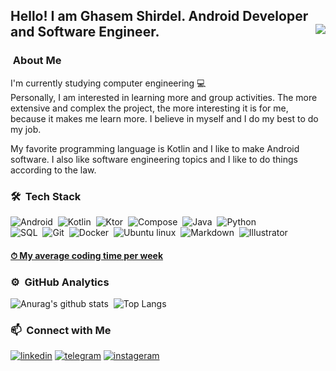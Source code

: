 ## Hello! I am Ghasem Shirdel. Android Developer and Software Engineer. <img align="right" src="https://komarev.com/ghpvc/?username=jakode2020&color=269077">
### &nbsp;About Me
I'm currently studying computer engineering 💻 </br>
Personally, I am interested in learning more and group activities. The more extensive and complex the project, the more interesting it is for me, because it makes me learn more. I believe in myself and I do my best to do my job.</br>

My favorite programming language is Kotlin and I like to make Android software. I also like software engineering topics and I like to do things according to the law.</br>

### 🛠 &nbsp;Tech Stack
![Android](https://img.shields.io/badge/-Android-141a20?style=flat&logo=Android&logoColor=FFA518)&nbsp;
![Kotlin](https://img.shields.io/badge/-Kotlin-141a20?style=flat&logo=Kotlin&logoColor=FFA518)&nbsp;
![Ktor](https://img.shields.io/badge/-Ktor_Framwork-141a20?style=flat&logo=ktor)&nbsp;
![Compose](https://img.shields.io/badge/-Compose_Framwork-141a20?style=flat&logo=ui)&nbsp;
![Java](https://img.shields.io/badge/-Java-141a20?style=flat&logo=Java&logoColor=FFA518)&nbsp;
![Python](https://img.shields.io/badge/-Python-141a20?style=flat&logo=python)\
![SQL](https://img.shields.io/badge/-SQL-141a20?style=flat&logo=mysql)&nbsp;
![Git](https://img.shields.io/badge/-Git-141a20?style=flat&logo=git)&nbsp;
![Docker](https://img.shields.io/badge/-Docker-141a20?style=flat&logo=Docker)&nbsp;
![Ubuntu linux](https://img.shields.io/badge/-Ubuntu_Linux-141a20?style=flat&logo=ubuntu)&nbsp;
![Markdown](https://img.shields.io/badge/-Markdown-141a20?style=flat&logo=markdown)&nbsp;
![Illustrator](https://img.shields.io/badge/-Illustrator-141a20?style=flat&logo=adobe-illustrator)&nbsp;

<h4> <a href="https://wakatime.com/@jakode2020">&#9201; My average coding time per week</a> </h4>

### ⚙️ &nbsp;GitHub Analytics
![Anurag's github stats](https://github-readme-stats.vercel.app/api?username=jakode2020&theme=gotham&show_icons=true)&nbsp; 
![Top Langs](https://github-readme-stats.vercel.app/api/top-langs/?username=jakode2020&layout=compact&exclude_repo=Gictorbit.github.io&theme=gotham)

### 📫 &nbsp;Connect with Me
[![linkedin](https://img.shields.io/badge/-@ghasem_shirdel-0e3e55?style=flat&logo=Linkedin&logoColor=white&color=0e76a8)](https://www.linkedin.com/in/ghasem-shirdel-2020a6209/)
[![telegram](https://img.shields.io/badge/-@ghasem79-0e3e55?style=flat&logo=Telegram&logoColor=white&color=0088cc)](https://t.me/ghasem79)
[![instageram](https://img.shields.io/badge/-@ghasem__dev-0e3e55?style=flat&logo=Instagram&logoColor=white&color=C13584)](https://www.instagram.com/ghasem_dev/)
